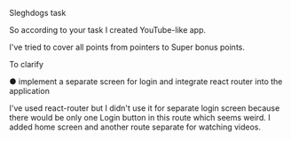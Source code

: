Sleghdogs task

So according to your task I created YouTube-like app.

I've tried to cover all points from pointers to Super bonus points.

To clarify

● implement a separate screen for login and integrate react router into the application

I've used react-router but I didn't use it for separate login screen because there would be only one Login button in this route which seems weird.
I added home screen and another route separate for watching videos.
